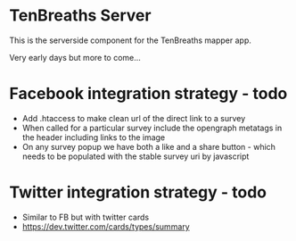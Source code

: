 TenBreaths Server
=================

This is the serverside component for the TenBreaths mapper app.

Very early days but more to come...

Facebook integration strategy - todo
=============================

* Add .htaccess to make clean url of the direct link to a survey
* When called for a particular survey include the opengraph metatags in the header including links to the image
* On any survey popup we have both a like and a share button - which needs to be populated with the stable survey uri by javascript

Twitter integration strategy - todo
============================


* Similar to FB but with twitter cards
* https://dev.twitter.com/cards/types/summary